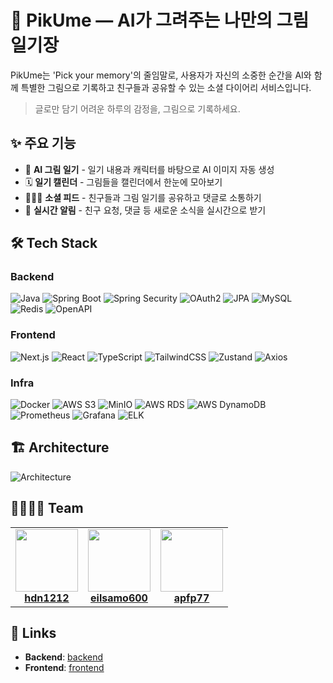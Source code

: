 # 🎨 PikUme — AI가 그려주는 나만의 그림 일기장

PikUme는 'Pick your memory'의 줄임말로, 사용자가 자신의 소중한 순간을 AI와 함께 특별한 그림으로 기록하고 친구들과 공유할 수 있는 소셜 다이어리 서비스입니다.

> 글로만 담기 어려운 하루의 감정을, 그림으로 기록하세요.
## ✨ 주요 기능
- 🎨 **AI 그림 일기** - 일기 내용과 캐릭터를 바탕으로 AI 이미지 자동 생성
- 🗓️ **일기 캘린더** - 그림들을 캘린더에서 한눈에 모아보기
- 🧑‍🤝‍🧑 **소셜 피드** - 친구들과 그림 일기를 공유하고 댓글로 소통하기
- 🔔 **실시간 알림** - 친구 요청, 댓글 등 새로운 소식을 실시간으로 받기

## 🛠️ Tech Stack
### Backend
![Java](https://img.shields.io/badge/Java-17-007396)
![Spring Boot](https://img.shields.io/badge/Spring%20Boot-3.x-6DB33F)
![Spring Security](https://img.shields.io/badge/Spring%20Security-Enabled-6DB33F)
![OAuth2](https://img.shields.io/badge/OAuth2-Client-4285F4)
![JPA](https://img.shields.io/badge/JPA-Hibernate-59666C)
![MySQL](https://img.shields.io/badge/MySQL-8.0-4479A1)
![Redis](https://img.shields.io/badge/Redis-Cache-DC382D)
![OpenAPI](https://img.shields.io/badge/OpenAPI-3-85EA2D)

### Frontend
![Next.js](https://img.shields.io/badge/Next.js-15-black)
![React](https://img.shields.io/badge/React-19-61DAFB)
![TypeScript](https://img.shields.io/badge/TypeScript-5-3178C6)
![TailwindCSS](https://img.shields.io/badge/TailwindCSS-4-06B6D4)
![Zustand](https://img.shields.io/badge/Zustand-State--Mgmt-3C3C3C)
![Axios](https://img.shields.io/badge/Axios-HTTP-5A29E4)

### Infra
![Docker](https://img.shields.io/badge/Docker-Compose-2496ED)
![AWS S3](https://img.shields.io/badge/AWS-S3-orange)
![MinIO](https://img.shields.io/badge/MinIO-Dev-FF4F00)
![AWS RDS](https://img.shields.io/badge/AWS-RDS-527FFF)
![AWS DynamoDB](https://img.shields.io/badge/AWS-DynamoDB-4053D6)
![Prometheus](https://img.shields.io/badge/Monitoring-Prometheus-E6522C)
![Grafana](https://img.shields.io/badge/Observability-Grafana-F46800)
![ELK](https://img.shields.io/badge/Logging-ELK%20Stack-005571)

## 🏗️ Architecture
![Architecture](./assets/architecture.png)


## 👨‍👩‍👧‍👦 Team
<table align="center">
  <tbody>
    <tr>
      <td align="center"><a href="https://github.com/hdn1212"><img src="https://github.com/hdn1212.png" width="100px;" alt=""/><br /><b>hdn1212</b></a><br /></td>
      <td align="center"><a href="https://github.com/eilsamo600"><img src="https://github.com/eilsamo600.png" width="100px;" alt=""/><br /><b>eilsamo600</b></a><br /></td>
      <td align="center"><a href="https://github.com/apfp77"><img src="https://github.com/apfp77.png" width="100px;" alt=""/><br /><b>apfp77</b></a><br /></td>
    </tr>
  </tbody>
</table>

## 🔗 Links
- **Backend**: [backend](https://github.com/pikume/piku-back)
- **Frontend**: [frontend](https://github.com/pikume/piku-front)
